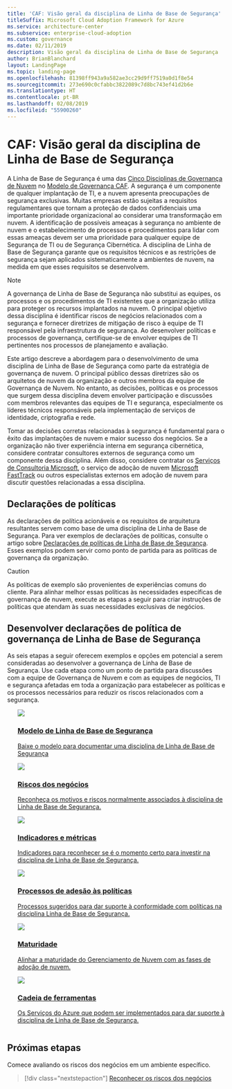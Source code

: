 ```yaml
---
title: 'CAF: Visão geral da disciplina de Linha de Base de Segurança'
titleSuffix: Microsoft Cloud Adoption Framework for Azure
ms.service: architecture-center
ms.subservice: enterprise-cloud-adoption
ms.custom: governance
ms.date: 02/11/2019
description: Visão geral da disciplina de Linha de Base de Segurança
author: BrianBlanchard
layout: LandingPage
ms.topic: landing-page
ms.openlocfilehash: 81398ff943a9a582ae3cc29d9ff7519a0d1f8e54
ms.sourcegitcommit: 273e690c0cfabbc3822089c7d8bc743ef41d2b6e
ms.translationtype: HT
ms.contentlocale: pt-BR
ms.lasthandoff: 02/08/2019
ms.locfileid: "55900260"
---
```

# <a name="caf-security-baseline-discipline-overview"></a>CAF: Visão geral da disciplina de Linha de Base de Segurança

A Linha de Base de Segurança é uma das [Cinco Disciplinas de Governança de Nuvem](../governance-disciplines.md) no [Modelo de Governança CAF](../overview.md). A segurança é um componente de qualquer implantação de TI, e a nuvem apresenta preocupações de segurança exclusivas. Muitas empresas estão sujeitas a requisitos regulamentares que tornam a proteção de dados confidenciais uma importante prioridade organizacional ao considerar uma transformação em nuvem. A identificação de possíveis ameaças à segurança no ambiente de nuvem e o estabelecimento de processos e procedimentos para lidar com essas ameaças devem ser uma prioridade para qualquer equipe de Segurança de TI ou de Segurança Cibernética. A disciplina de Linha de Base de Segurança garante que os requisitos técnicos e as restrições de segurança sejam aplicados sistematicamente a ambientes de nuvem, na medida em que esses requisitos se desenvolvem.

> [!NOTE]
> A governança de Linha de Base de Segurança não substitui as equipes, os processos e os procedimentos de TI existentes que a organização utiliza para proteger os recursos implantados na nuvem. O principal objetivo dessa disciplina é identificar riscos de negócios relacionados com a segurança e fornecer diretrizes de mitigação de risco à equipe de TI responsável pela infraestrutura de segurança. Ao desenvolver políticas e processos de governança, certifique-se de envolver equipes de TI pertinentes nos processos de planejamento e avaliação.

Este artigo descreve a abordagem para o desenvolvimento de uma disciplina de Linha de Base de Segurança como parte da estratégia de governança de nuvem. O principal público dessas diretrizes são os arquitetos de nuvem da organização e outros membros da equipe de Governança de Nuvem. No entanto, as decisões, políticas e os processos que surgem dessa disciplina devem envolver participação e discussões com membros relevantes das equipes de TI e segurança, especialmente os líderes técnicos responsáveis pela implementação de serviços de identidade, criptografia e rede.

Tomar as decisões corretas relacionadas à segurança é fundamental para o êxito das implantações de nuvem e maior sucesso dos negócios. Se a organização não tiver experiência interna em segurança cibernética, considere contratar consultores externos de segurança como um componente dessa disciplina. Além disso, considere contratar os [Serviços de Consultoria Microsoft](https://www.microsoft.com/enterprise/services), o serviço de adoção de nuvem [Microsoft FastTrack](https://azure.microsoft.com/programs/azure-fasttrack/) ou outros especialistas externos em adoção de nuvem para discutir questões relacionadas a essa disciplina.

## <a name="policy-statements"></a>Declarações de políticas

As declarações de política acionáveis e os requisitos de arquitetura resultantes servem como base de uma disciplina de Linha de Base de Segurança. Para ver exemplos de declarações de políticas, consulte o artigo sobre [Declarações de políticas de Linha de Base de Segurança](./policy-statements.md). Esses exemplos podem servir como ponto de partida para as políticas de governança da organização.

> [!CAUTION]
> As políticas de exemplo são provenientes de experiências comuns do cliente. Para alinhar melhor essas políticas às necessidades específicas de governança de nuvem, execute as etapas a seguir para criar instruções de políticas que atendam às suas necessidades exclusivas de negócios.

## <a name="developing-security-baseline-governance-policy-statements"></a>Desenvolver declarações de política de governança de Linha de Base de Segurança

As seis etapas a seguir oferecem exemplos e opções em potencial a serem consideradas ao desenvolver a governança de Linha de Base de Segurança. Use cada etapa como um ponto de partida para discussões com a equipe de Governança de Nuvem e com as equipes de negócios, TI e segurança afetadas em toda a organização para estabelecer as políticas e os processos necessários para reduzir os riscos relacionados com a segurança.

<!-- markdownlint-disable MD033 -->

<ul class="panelContent cardsE">
<li style="display: flex; flex-direction: column;">
    <a href="./template.md">
        <div class="cardSize">
            <div class="cardPadding" >
                <div class="card" >
                    <div class="cardImageOuter">
                        <div class="cardImage">
                            <img src="../../_images/governance/process-template.png" class="x-hidden-focus"/>
                        </div>
                    </div>
                    <div class="cardText" style="padding-left:0px;">
                        <h3>Modelo de Linha de Base de Segurança</h3>
                        <p class="x-hidden-focus">Baixe o modelo para documentar uma disciplina de Linha de Base de Segurança</p>
                    </div>
                </div>
            </div>
        </div>
    </a>
</li><li style="display: flex; flex-direction: column;">
    <a href="./business-risks.md">
        <div class="cardSize">
            <div class="cardPadding" >
                <div class="card" >
                    <div class="cardImageOuter">
                        <div class="cardImage">
                            <img src="../../_images/governance/process-risks.png" class="x-hidden-focus"/>
                        </div>
                    </div>
                    <div class="cardText" style="padding-left:0px;">
                        <h3>Riscos dos negócios</h3>
                        <p class="x-hidden-focus">Reconheça os motivos e riscos normalmente associados à disciplina de Linha de Base de Segurança.</p>
                    </div>
                </div>
            </div>
        </div>
    </a>
</li>
<li style="display: flex; flex-direction: column;">
    <a href="./metrics-tolerance.md">
        <div class="cardSize">
            <div class="cardPadding" >
                <div class="card" >
                    <div class="cardImageOuter">
                        <div class="cardImage">
                            <img src="../../_images/governance/process-metrics.png" class="x-hidden-focus"/>
                        </div>
                    </div>
                    <div class="cardText" style="padding-left:0px;">
                        <h3>Indicadores e métricas</h3>
                        <p class="x-hidden-focus">Indicadores para reconhecer se é o momento certo para investir na disciplina de Linha de Base de Segurança.</p>
                    </div>
                </div>
            </div>
        </div>
    </a>
</li>
<li style="display: flex; flex-direction: column;">
    <a href="./compliance-processes.md">
        <div class="cardSize">
            <div class="cardPadding" >
                <div class="card" >
                    <div class="cardImageOuter">
                        <div class="cardImage">
                            <img src="../../_images/governance/process-enforce.png" class="x-hidden-focus"/>
                        </div>
                    </div>
                    <div class="cardText" style="padding-left:0px;">
                        <h3>Processos de adesão às políticas</h3>
                        <p class="x-hidden-focus">Processos sugeridos para dar suporte à conformidade com políticas na disciplina Linha de Base de Segurança.</p>
                    </div>
                </div>
            </div>
        </div>
    </a>
</li>
<li style="display: flex; flex-direction: column;">
    <a href="./discipline-improvement.md">
        <div class="cardSize">
            <div class="cardPadding" >
                <div class="card" >
                    <div class="cardImageOuter">
                        <div class="cardImage">
                            <img src="../../_images/governance/process-maturity.png" class="x-hidden-focus"/>
                        </div>
                    </div>
                    <div class="cardText" style="padding-left:0px;">
                        <h3>Maturidade</h3>
                        <p class="x-hidden-focus">Alinhar a maturidade do Gerenciamento de Nuvem com as fases de adoção de nuvem.</p>
                    </div>
                </div>
            </div>
        </div>
    </a>
</li>
<li style="display: flex; flex-direction: column;">
    <a href="./toolchain.md">
        <div class="cardSize">
            <div class="cardPadding" >
                <div class="card" >
                    <div class="cardImageOuter">
                        <div class="cardImage">
                            <img src="../../_images/governance/process-toolchain.png" class="x-hidden-focus"/>
                        </div>
                    </div>
                    <div class="cardText" style="padding-left:0px;">
                        <h3>Cadeia de ferramentas</h3>
                        <p class="x-hidden-focus">Os Serviços do Azure que podem ser implementados para dar suporte à disciplina de Linha de Base de Segurança.</p>
                    </div>
                </div>
            </div>
        </div>
    </a>
</li>
</ul>

<!-- markdownlint-enable MD033 -->

## <a name="next-steps"></a>Próximas etapas

Comece avaliando os riscos dos negócios em um ambiente específico.

> [!div class="nextstepaction"]
> [Reconhecer os riscos dos negócios](./business-risks.md)

